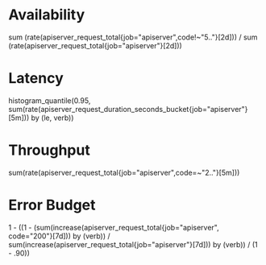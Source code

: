 # Availability
sum (rate(apiserver_request_total{job="apiserver",code!~"5.."}[2d]))
/
sum (rate(apiserver_request_total{job="apiserver"}[2d]))

# Latency
histogram_quantile(0.95,
sum(rate(apiserver_request_duration_seconds_bucket{job="apiserver"}[5m])) by (le, verb))

# Throughput
sum(rate(apiserver_request_total{job="apiserver",code=~"2.."}[5m]))

# Error Budget
1 - ((1 - (sum(increase(apiserver_request_total{job="apiserver", code="200"}[7d])) by (verb)) /  sum(increase(apiserver_request_total{job="apiserver"}[7d])) by (verb)) / (1 - .90))
